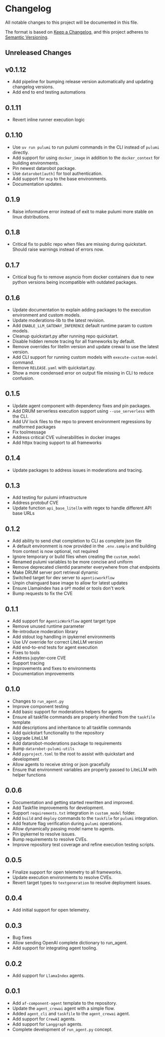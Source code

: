 # Changelog

All notable changes to this project will be documented in this file.

The format is based on [Keep a Changelog](https://keepachangelog.com/en/1.1.0/),
and this project adheres to [Semantic Versioning](https://semver.org/spec/v2.0.0.html).

## Unreleased Changes

## v0.1.12
- Add pipeline for bumping release version automatically and updating changelog versions.
- Add end to end testing automations

## 0.1.11
- Revert inline runner execution logic

## 0.1.10
- Use `uv run pulumi` to run pulumi commands in the CLI instead of `pulumi` directly.
- Add support for using `docker_image` in addition to the `docker_context` for building environments.
- Pin newest datarobot package.
- Use `datarobot[auth]` for tool authentication.
- Add support for `mcp` to the base environments.
- Documentation updates.

## 0.1.9
- Raise informative error instead of exit to make pulumi more stable on linux distributions.

## 0.1.8
- Critical fix to public repo when files are missing during quickstart. Should raise warnings instead of errors now.

## 0.1.7
- Critical bug fix to remove asyncio from docker containers due to new python versions being incompatible with outdated packages.

## 0.1.6
- Update documentation to explain adding packages to the execution environment and custom models.
- Update moderations-lib to the latest revision.
- Add `ENABLE_LLM_GATEWAY_INFERENCE` default runtime param to custom models.
- Cleanup quickstart.py after running repo quickstart.
- Disable hidden remote tracing for all frameworks by default.
- Remove overrides for litellm version and update crewai to use the latest version.
- Add CLI support for running custom models with `execute-custom-model` command.
- Remove `RELEASE.yaml` with quickstart.py.
- Show a more condensed error on output file missing in CLI to reduce confusion.

## 0.1.5
- Update agent component with dependency fixes and pin packages.
- Add DRUM serverless execution support using `--use_serverless` with the CLI.
- Add UV lock files to the repo to prevent environment regressions by malformed packages
- Fix toolmessage
- Address critical CVE vulnerabilities in docker images
- Add httpx tracing support to all frameworks

## 0.1.4
- Update packages to address issues in moderations and tracing.

## 0.1.3
- Add testing for pulumi infrastructure
- Address protobuf CVE
- Update function `api_base_litellm` with regex to handle different API base URLs

## 0.1.2
- Add ability to send chat completion to CLI as complete json file
- A default environment is now provided in the `.env.sample` and building from context is now optional, not required
- Ignore temporary or build files when creating the `custom_model`
- Renamed pulumi variables to be more concise and uniform
- Remove deprecated clientId parameter everywhere from chat endpoints
- Make DRUM server port retrieval dynamic
- Switched target for dev server to `agenticworkflow`
- Unpin chainguard base image to allow for latest updates
- Ensure Llamaindex has a `GPT` model or tools don't work
- Bump requests to fix the CVE

## 0.1.1
- Add support for `AgenticWorkflow` agent target type
- Remove unused runtime parameter
- Re-introduce moderation library
- Add stdout log handling in ipykernel environments
- Use UV override for correct LiteLLM version
- Add end-to-end tests for agent execution
- Fixes to tools
- Address jupyter-core CVE
- Support tracing
- Improvements and fixes to environments
- Documentation improvements

## 0.1.0
- Changes to `run_agent.py`
- Improve component testing
- Add basic support for moderations helpers for agents
- Ensure all taskfile commands are properly inherited from the `taskfile` template
- Add descriptions and inheritance to all taskfile commands
- Add quickstart functionality to the repository
- Upgrade LiteLLM
- Add datarobot-moderations package to requirements
- Bump `datarobot-pulumi-utils`
- Add `pyproject.toml` to the root to assist with quickstart and development
- Allow agents to receive string or json gracefully
- Ensure that environment variables are properly passed to LiteLLM with helper functions

## 0.0.6
- Documentation and getting started rewritten and improved.
- Add Taskfile improvements for development.
- Support `requirements.txt` integration in `custom_model` folder.
- Add `build` and `deploy` commands to the `taskfile` for `pulumi` integration.
- Add feature flag verification during `pulumi` operations.
- Allow dynamically passing model name to agents.
- Pin ipykernel to resolve issues.
- Bump requirements to resolve CVEs.
- Improve repository test coverage and refine execution testing scripts.

## 0.0.5
- Finalize support for open telemetry to all frameworks.
- Update execution environments to resolve CVEs.
- Revert target types to `textgeneration` to resolve deployment issues.

## 0.0.4
- Add initial support for open telemetry.

## 0.0.3
- Bug fixes
- Allow sending OpenAI complete dictionary to run_agent.
- Add support for integrating agent tooling.

## 0.0.2
- Add support for `LlamaIndex` agents.

## 0.0.1
- Add `af-component-agent` template to the repository.
- Update the `agent_crewai` agent with a simple flow.
- Added `agent_cli` and `taskfile` to the `agent_crewai` agent.
- Add support for `CrewAI` agents.
- Add support for `Langgraph` agents.
- Complete development of `run_agent.py` concept.
